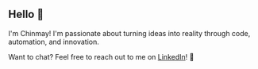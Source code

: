 ## Hello 👋

I'm Chinmay! I'm passionate about turning ideas into reality through code, automation, and innovation. 

Want to chat? Feel free to reach out to me on [LinkedIn](https://www.linkedin.com/in/chinmaykumar-vyas/)! 🔗
